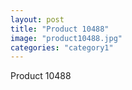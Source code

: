 ```yaml
---
layout: post
title: "Product 10488"
image: "product10488.jpg"
categories: "category1"
---
```

Product 10488
